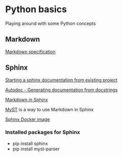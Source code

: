 # Python basics

Playing around with some Python concepts

## Markdown

[Markdown specification]: https://spec.commonmark.org/0.30/ "Markdown specification"

[Markdown specification]

## Sphinx

[Starting a sphinx documentation from existing project]: https://docs.mozilla-releng.net/en/latest/adding_docs_to_existing_code.html#docs-from-scratch "starting sphinx project"

[Starting a sphinx documentation from existing project]

[Autodoc - Generating documentation from docstrings]: https://www.sphinx-doc.org/en/master/usage/extensions/autodoc.html

[Autodoc - Generating documentation from docstrings]

[Markdown in Sphinx]: https://www.sphinx-doc.org/en/master/usage/markdown.html

[Markdown in Sphinx]

[MyST]: https://myst-parser.readthedocs.io/en/latest/sphinx/intro.html

[MyST] is a way to use Markdown in Sphinx

[Sphinx Docker image]:https://github.com/sphinx-doc/docker

[Sphinx Docker image]
### Installed packages for Sphinx

* pip install sphinx
* pip install myst-parser
